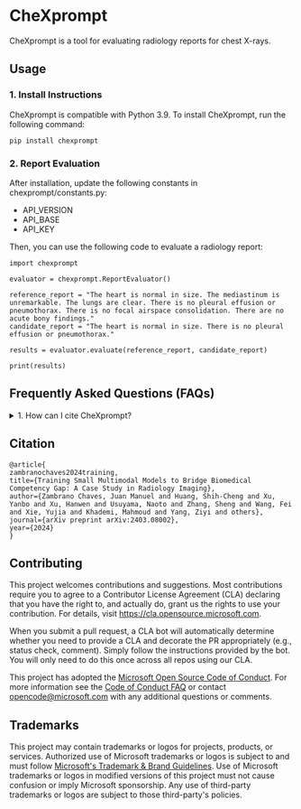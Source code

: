 # CheXprompt

CheXprompt is a tool for evaluating radiology reports for chest X-rays. 

## Usage
### 1. Install Instructions
CheXprompt is compatible with Python 3.9. To install CheXprompt, run the following command:
```
pip install chexprompt
```
### 2. Report Evaluation

After installation, update the following constants in chexprompt/constants.py:

- API_VERSION
- API_BASE
- API_KEY

Then, you can use the following code to evaluate a radiology report:
```
import chexprompt

evaluator = chexprompt.ReportEvaluator()

reference_report = "The heart is normal in size. The mediastinum is unremarkable. The lungs are clear. There is no pleural effusion or pneumothorax. There is no focal airspace consolidation. There are no acute bony findings."
candidate_report = "The heart is normal in size. There is no pleural effusion or pneumothorax."

results = evaluator.evaluate(reference_report, candidate_report)

print(results)
```

## Frequently Asked Questions (FAQs)

<details>
    <summary>1. How can I cite CheXprompt?</summary>
See citation section below.

</details>

## Citation

```
@article{
zambranochaves2024training,
title={Training Small Multimodal Models to Bridge Biomedical Competency Gap: A Case Study in Radiology Imaging},
author={Zambrano Chaves, Juan Manuel and Huang, Shih-Cheng and Xu, Yanbo and Xu, Hanwen and Usuyama, Naoto and Zhang, Sheng and Wang, Fei and Xie, Yujia and Khademi, Mahmoud and Yang, Ziyi and others},
journal={arXiv preprint arXiv:2403.08002},
year={2024}
}
```

## Contributing

This project welcomes contributions and suggestions.  Most contributions require you to agree to a
Contributor License Agreement (CLA) declaring that you have the right to, and actually do, grant us
the rights to use your contribution. For details, visit https://cla.opensource.microsoft.com.

When you submit a pull request, a CLA bot will automatically determine whether you need to provide
a CLA and decorate the PR appropriately (e.g., status check, comment). Simply follow the instructions
provided by the bot. You will only need to do this once across all repos using our CLA.

This project has adopted the [Microsoft Open Source Code of Conduct](https://opensource.microsoft.com/codeofconduct/).
For more information see the [Code of Conduct FAQ](https://opensource.microsoft.com/codeofconduct/faq/) or
contact [opencode@microsoft.com](mailto:opencode@microsoft.com) with any additional questions or comments.

## Trademarks

This project may contain trademarks or logos for projects, products, or services. Authorized use of Microsoft 
trademarks or logos is subject to and must follow 
[Microsoft's Trademark & Brand Guidelines](https://www.microsoft.com/en-us/legal/intellectualproperty/trademarks/usage/general).
Use of Microsoft trademarks or logos in modified versions of this project must not cause confusion or imply Microsoft sponsorship.
Any use of third-party trademarks or logos are subject to those third-party's policies.
